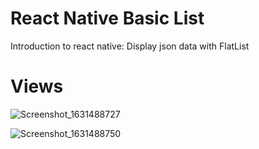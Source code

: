 # React Native Basic List
Introduction to react native: Display json data with FlatList 

# Views 
![Screenshot_1631488727](https://user-images.githubusercontent.com/43846857/133005871-af4d68da-6dfd-47f8-9eca-d2ac3fd50fdf.png)

![Screenshot_1631488750](https://user-images.githubusercontent.com/43846857/133005874-60c8c8aa-7b5e-4f2e-8266-e7f3ac06f897.png)
